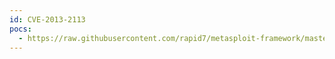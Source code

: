 ```yaml
---
id: CVE-2013-2113
pocs:
  - https://raw.githubusercontent.com/rapid7/metasploit-framework/master/modules/auxiliary/admin/http/foreman_openstack_satellite_priv_esc.rb
---
```

